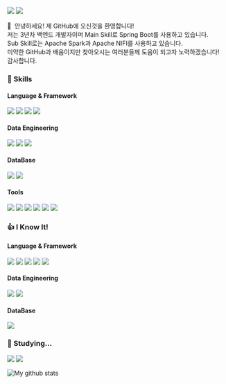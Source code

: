 <p>
  <a href="https://velog.io/@lim70101" target="_blank"><img src="https://img.shields.io/badge/Blog-20C997?style=flat-square&logo=Velog&logoColor=white"/></a>
  <a href="mailto:dongguk.work@gmail.com" target="_blank"><img src="https://img.shields.io/badge/dongguk.work@gmail.com-EA4335?style=flat-square&logo=Gmail&logoColor=white"/></a>
</p>

👋&nbsp; 안녕하세요! 제 GitHub에 오신것을 환영합니다! </br>
저는 3년차 백엔드 개발자이며 Main Skill로 Spring Boot를 사용하고 있습니다. </br>
Sub Skill로는 Apache Spark과 Apache NIFI를 사용하고 있습니다. </br>
미약한 GitHub과 배움이지만 찾아오시는 여러분들께 도움이 되고자 노력하겠습니다! 감사합니다. </br>

### 💪 Skills
#### Language & Framework
<p>
  <img src="https://img.shields.io/badge/Java-007396?style=flat-square&logo=Java&logoColor=white"/>
  <img src="https://img.shields.io/badge/Spring-6DB33F?style=flat-square&logo=Spring&logoColor=white"/>
  <img src="https://img.shields.io/badge/Spring Boot-6DB33F?style=flat-square&logo=Spring+Boot&logoColor=white"/>
  <img src="https://img.shields.io/badge/GraphQL-E10098?style=flat-square&logo=GraphQL&logoColor=white"/>
</p>

#### Data Engineering
<p>
  <img src="https://img.shields.io/badge/Apache Spark-E25A1C?style=flat-square&logo=Apache+Spark&logoColor=white"/>
  <img src="https://img.shields.io/badge/Apache NIFI-607c87?style=flat-square&logoColor=white"/>
  <img src="https://img.shields.io/badge/Apache Kafka-231F20?style=flat-square&logo=Apache+Kafka&logoColor=white"/>
</p>

#### DataBase
<p>
  <img src="https://img.shields.io/badge/PostgreSQL-4169E1?style=flat-square&logo=PostgreSQL&logoColor=white"/>
  <img src="https://img.shields.io/badge/AWS RDS-232F3E?style=flat-square&logo=Amazon AWS&logoColor=white"/>
</p>

#### Tools
<p>
  <img src="https://img.shields.io/badge/Docker-2496ED?style=flat-square&logo=Docker&logoColor=white"/>
  <img src="https://img.shields.io/badge/Azure DevOps-0078D7?style=flat-square&logo=Azure+DevOps&logoColor=white"/>
  <img src="https://img.shields.io/badge/Maven-C71A36?style=flat-square&logo=Apache Maven&logoColor=white"/>
  <img src="https://img.shields.io/badge/SonarQube-4E9BCD?style=flat-square&logo=SonarQube&logoColor=white"/>
  <img src="https://img.shields.io/badge/SonarLint-F3702A?style=flat-square&logo=SonarLint&logoColor=white"/>
  <img src="https://img.shields.io/badge/Git-F05032?style=flat-square&logo=Git&logoColor=white"/>
</p>



### 👍 I Know It!
#### Language & Framework
<p>
  <img src="https://img.shields.io/badge/Python-3776AB?style=flat-square&logo=Python&logoColor=white"/>
  <img src="https://img.shields.io/badge/Kotlin-7F52FF?style=flat-square&logo=Kotlin&logoColor=white"/>
  <img src="https://img.shields.io/badge/Javascript-F7DF1E?style=flat-square&logo=Javascript&logoColor=white"/>
  <img src="https://img.shields.io/badge/Vue.js-4FC08D?style=flat-square&logo=Vue.js&logoColor=white"/>
  <img src="https://img.shields.io/badge/Vuetify-1867C0?style=flat-square&logo=Vuetify&logoColor=white"/>
</p>

#### Data Engineering
<p>
  <img src="https://img.shields.io/badge/Apache Hadoop-66CCFF?style=flat-square&logo=Apache+Hadoop&logoColor=white"/>
  <img src="https://img.shields.io/badge/Apache Hive-FDEE21?style=flat-square&logo=Apache+Hive&logoColor=white"/>
</p>

#### DataBase
<p>
  <img src="https://img.shields.io/badge/MySQL-4479A1?style=flat-square&logo=MySQL&logoColor=white"/>
</p>

### 📖 Studying...
<p>
  <img src="https://img.shields.io/badge/MSA-blue?style=flat-square&logoColor=white"/>
  <img src="https://img.shields.io/badge/Kubernetes-326CE5?style=flat-square&logo=Kubernetes&logoColor=white"/>
</p>

![My github stats](https://github-readme-stats.vercel.app/api?username=Duke-Lim&show_icons=true)
